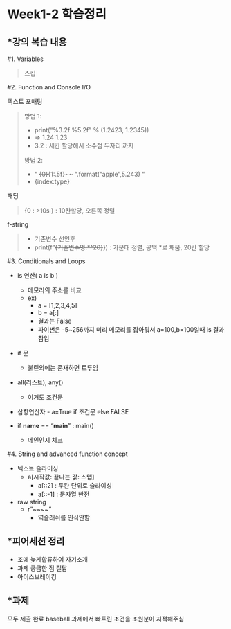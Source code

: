 Week1-2 학습정리
==
*강의 복습 내용
--
#1. Variables
>스킵

#2. Function and Console I/O

텍스트 포매팅

> 방법 1: 
>* print(“%3.2f %5.2f” % (1.2423, 1.2345))  
>* => 1.24   1.23  
>* 3.2 : 세칸 할당해서 소수점 두자리 까지  
>
> 방법 2:
>* “ ~~{0}~~{1:.5f}~~ “.format(“apple”,5.243) “
>* {index:type}

패딩
> {0 : >10s } : 10칸할당, 오른쪽 정렬

f-string
>* 기존변수 선언후
>* print(f”~~{기존변수명:*^20}~~})	:	가운대 정렬, 공백 *로 채움, 20칸 할당 

#3. Conditionals and Loops

- is 연산( a is b )
    - 메모리의 주소를 비교
    - ex)
        - a = [1,2,3,4,5]
        - b = a[:]
        - 결과는 False
        - 파이썬은 -5~256까지 미리 메모리를 잡아둬서 a=100,b=100일때 is 결과 참임
- if 문
    - 불린외에는 존재하면 트루임
- all(리스트), any()
    - 이거도 조건문
- 삼항연산자
        - a=True if 조건문 else FALSE

- if __name__ == “__main__” :
	main()
	- 메인인지 체크


#4. String and advanced function concept

- 텍스트 슬라이싱
    - a[시작값: 끝나는 값: 스텝]
        - a[::2] : 두칸 단위로 슬라이싱
        - a[::-1] : 문자열 반전
- raw string
    - r”~~\~~”
        - 역슬래쉬를 인식안함

*피어세션 정리
---
- 조에 늦게합류하여 자기소개
- 과제 궁금한 점 질답
- 아이스브레이킹

*과제
---
  모두 제출 완료
  baseball 과제에서 빠트린 조건을 조원분이 지적해주심

